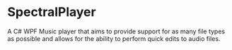# SpectralPlayer
A C# WPF Music player that aims to provide support for as many file types as possible and allows for the ability to perform quick edits to audio files.

